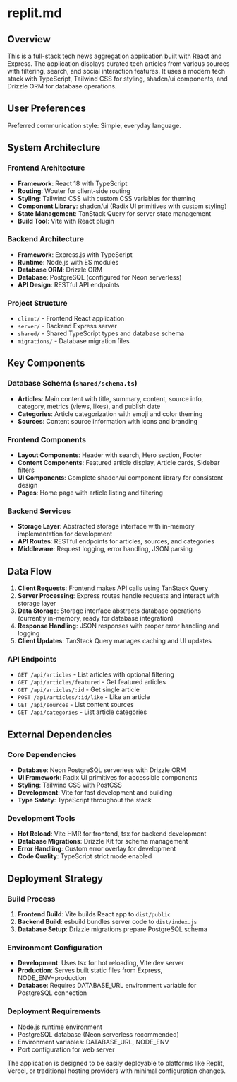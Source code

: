 # replit.md

## Overview

This is a full-stack tech news aggregation application built with React and Express. The application displays curated tech articles from various sources with filtering, search, and social interaction features. It uses a modern tech stack with TypeScript, Tailwind CSS for styling, shadcn/ui components, and Drizzle ORM for database operations.

## User Preferences

Preferred communication style: Simple, everyday language.

## System Architecture

### Frontend Architecture
- **Framework**: React 18 with TypeScript
- **Routing**: Wouter for client-side routing
- **Styling**: Tailwind CSS with custom CSS variables for theming
- **Component Library**: shadcn/ui (Radix UI primitives with custom styling)
- **State Management**: TanStack Query for server state management
- **Build Tool**: Vite with React plugin

### Backend Architecture
- **Framework**: Express.js with TypeScript
- **Runtime**: Node.js with ES modules
- **Database ORM**: Drizzle ORM
- **Database**: PostgreSQL (configured for Neon serverless)
- **API Design**: RESTful API endpoints

### Project Structure
- `client/` - Frontend React application
- `server/` - Backend Express server
- `shared/` - Shared TypeScript types and database schema
- `migrations/` - Database migration files

## Key Components

### Database Schema (`shared/schema.ts`)
- **Articles**: Main content with title, summary, content, source info, category, metrics (views, likes), and publish date
- **Categories**: Article categorization with emoji and color theming
- **Sources**: Content source information with icons and branding

### Frontend Components
- **Layout Components**: Header with search, Hero section, Footer
- **Content Components**: Featured article display, Article cards, Sidebar filters
- **UI Components**: Complete shadcn/ui component library for consistent design
- **Pages**: Home page with article listing and filtering

### Backend Services
- **Storage Layer**: Abstracted storage interface with in-memory implementation for development
- **API Routes**: RESTful endpoints for articles, sources, and categories
- **Middleware**: Request logging, error handling, JSON parsing

## Data Flow

1. **Client Requests**: Frontend makes API calls using TanStack Query
2. **Server Processing**: Express routes handle requests and interact with storage layer
3. **Data Storage**: Storage interface abstracts database operations (currently in-memory, ready for database integration)
4. **Response Handling**: JSON responses with proper error handling and logging
5. **Client Updates**: TanStack Query manages caching and UI updates

### API Endpoints
- `GET /api/articles` - List articles with optional filtering
- `GET /api/articles/featured` - Get featured articles
- `GET /api/articles/:id` - Get single article
- `POST /api/articles/:id/like` - Like an article
- `GET /api/sources` - List content sources
- `GET /api/categories` - List article categories

## External Dependencies

### Core Dependencies
- **Database**: Neon PostgreSQL serverless with Drizzle ORM
- **UI Framework**: Radix UI primitives for accessible components
- **Styling**: Tailwind CSS with PostCSS
- **Development**: Vite for fast development and building
- **Type Safety**: TypeScript throughout the stack

### Development Tools
- **Hot Reload**: Vite HMR for frontend, tsx for backend development
- **Database Migrations**: Drizzle Kit for schema management
- **Error Handling**: Custom error overlay for development
- **Code Quality**: TypeScript strict mode enabled

## Deployment Strategy

### Build Process
1. **Frontend Build**: Vite builds React app to `dist/public`
2. **Backend Build**: esbuild bundles server code to `dist/index.js`
3. **Database Setup**: Drizzle migrations prepare PostgreSQL schema

### Environment Configuration
- **Development**: Uses tsx for hot reloading, Vite dev server
- **Production**: Serves built static files from Express, NODE_ENV=production
- **Database**: Requires DATABASE_URL environment variable for PostgreSQL connection

### Deployment Requirements
- Node.js runtime environment
- PostgreSQL database (Neon serverless recommended)
- Environment variables: DATABASE_URL, NODE_ENV
- Port configuration for web server

The application is designed to be easily deployable to platforms like Replit, Vercel, or traditional hosting providers with minimal configuration changes.